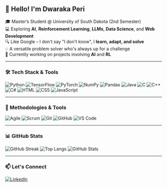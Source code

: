 ## 👋 Hello! I'm Dwaraka Peri

🎓 Master’s Student @ University of South Dakota (2nd Semester)  
💻 Exploring **AI**, **Reinforcement Learning**, **LLMs**, **Data Science**, and **Web Development**  
🔍 Like Google – I don't say "I don't know", I **learn, adapt, and solve**  
💡 A versatile problem solver who's always up for a challenge  
🚀 Currently working on projects involving **AI** and **RL**

---

### 🛠️ Tech Stack & Tools

![Python](https://img.shields.io/badge/Python-3776AB?style=for-the-badge&logo=python&logoColor=white)
![TensorFlow](https://img.shields.io/badge/TensorFlow-FF6F00?style=for-the-badge&logo=tensorflow&logoColor=white)
![PyTorch](https://img.shields.io/badge/PyTorch-EE4C2C?style=for-the-badge&logo=pytorch&logoColor=white)
![NumPy](https://img.shields.io/badge/NumPy-013243?style=for-the-badge&logo=numpy&logoColor=white)
![Pandas](https://img.shields.io/badge/Pandas-150458?style=for-the-badge&logo=pandas&logoColor=white)
![Java](https://img.shields.io/badge/Java-ED8B00?style=for-the-badge&logo=java&logoColor=white)
![C](https://img.shields.io/badge/C-00599C?style=for-the-badge&logo=c&logoColor=white)
![C++](https://img.shields.io/badge/C++-00599C?style=for-the-badge&logo=c%2B%2B&logoColor=white)
![C#](https://img.shields.io/badge/C%23-239120?style=for-the-badge&logo=c-sharp&logoColor=white)
![HTML](https://img.shields.io/badge/HTML-E34F26?style=for-the-badge&logo=html5&logoColor=white)
![CSS](https://img.shields.io/badge/CSS-1572B6?style=for-the-badge&logo=css3&logoColor=white)
![JavaScript](https://img.shields.io/badge/JavaScript-F7DF1E?style=for-the-badge&logo=javascript&logoColor=black)

---

### 📐 Methodologies & Tools

![Agile](https://img.shields.io/badge/Agile-Project_Management-blue?style=for-the-badge&logo=agile&logoColor=white)
![Scrum](https://img.shields.io/badge/Scrum-Framework-6DB33F?style=for-the-badge&logo=scrumalliance&logoColor=white)
![Git](https://img.shields.io/badge/Git-F05032?style=for-the-badge&logo=git&logoColor=white)
![GitHub](https://img.shields.io/badge/GitHub-181717?style=for-the-badge&logo=github&logoColor=white)
![VS Code](https://img.shields.io/badge/VS%20Code-007ACC?style=for-the-badge&logo=visual-studio-code&logoColor=white)

---

### 📊 GitHub Stats

![GitHub Streak](https://github-readme-streak-stats.herokuapp.com/?user=Dwarakaperi&theme=tokyonight)
![Top Langs](https://github-readme-stats.vercel.app/api/top-langs/?username=Dwarakaperi&layout=compact&theme=tokyonight)
![GitHub Stats](https://github-readme-stats.vercel.app/api?username=Dwarakaperi&show_icons=true&theme=tokyonight)

---

### 📫 Let's Connect

[![LinkedIn](https://img.shields.io/badge/LinkedIn-Connect-blue?style=flat-square&logo=linkedin)](https://www.linkedin.com/in/dwaraka-peri-43a019249/)


<!--
**Dwarakaperi/Dwarakaperi** is a ✨ _special_ ✨ repository because its `README.md` (this file) appears on your GitHub profile.

Here are some ideas to get you started:

- 🔭 I’m currently working on ...
- 🌱 I’m currently learning ...
- 👯 I’m looking to collaborate on ...
- 🤔 I’m looking for help with ...
- 💬 Ask me about ...
- 📫 How to reach me: ...
- 😄 Pronouns: ...
- ⚡ Fun fact: ...
-->
